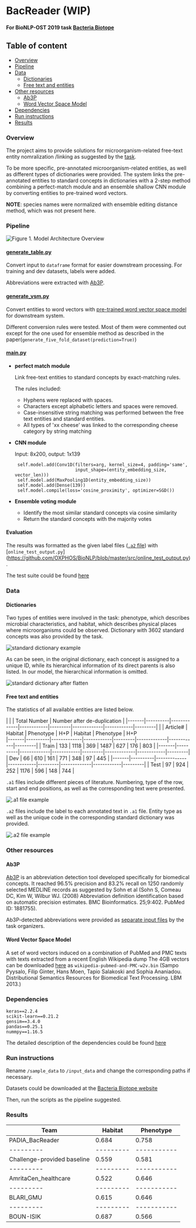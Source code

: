 # BacReader (WIP)
#### For BioNLP-OST 2019 task [Bacteria Biotope](https://sites.google.com/view/bb-2019/home)
## Table of content
- [Overview](#overview)
- [Pipeline](#pipeline)
- [Data](#data)
    - [Dictionaries](#dictionaries)
    - [Free text and entities](#free-text-and-entities)
- [Other resources](#other-resources)
    - [Ab3P](#ab3p)
    - [Word Vector Space Model](#word-vector-space-model)
- [Dependencies](#dependencies)
- [Run instructions](#run-instructions)
- [Results](#results)

### Overview
The project aims to provide solutions for microorganism-related free-text entity nomralization
 /linking as suggested by the [task](https://sites.google.com/view/bb-2019/task-description).
 
To be more specific, pre-annotated microorganism-related entities, as well as different types of dictionaries
were provided. The system links the pre-annotated entities to standard concepts in dictionaries
with a 2-step method combining a perfect-match module and an ensemble shallow CNN module by converting entities 
to pre-trained word vectors.

**NOTE**: species names were normalized with ensemble editing distance method, which was not present here. 

### Pipeline
![Figure 1. Model Architecture Overview](https://github.com/OXPHOS/BioNLP/blob/master/elements/flowchart.png)

#### [generate_table.py]()
Convert input to `dataframe` format for easier downstream processing. For training and dev datasets, labels were added.

Abbreviations were extracted with [Ab3P](#ab3p).

#### [generate_vsm.py](https://github.com/OXPHOS/BioNLP/blob/master/src/generate_vsm.py)
Convert entities to word vectors with [pre-trained word vector space model](#word-vector-space-model) for downstream system.

Different conversion rules were tested. Most of them were commented out except for the one 
used for ensemble method as described in the paper(`generate_five_fold_dataset(prediction=True)`)  

#### [main.py](https://github.com/OXPHOS/BioNLP/blob/master/src/main.py)

- **perfect match module**
  
  Link free-text entities to standard concepts by exact-matching rules.
  
  The rules included:
  - Hyphens were replaced with spaces.
  - Characters except alphabetic letters and spaces were removed.
  - Case-insensitive string matching was performed between the free text entities and standard entities.
  - All types of 'xx cheese' was linked to the corresponding cheese category by string matching
  
- **CNN module**
   
   Input: 8x200, output: 1x139
   ```        
    self.model.add(Conv1D(filters=arg, kernel_size=4, padding='same',
                          input_shape=(entity_embedding_size, vector_len)))
    self.model.add(MaxPooling1D(entity_embedding_size))
    self.model.add(Dense(139))
    self.model.compile(loss='cosine_proximity', optimizer=SGD())
   ```

- **Ensemble voting module**

  - Identify the most similar standard concepts via cosine similarity
  - Return the standard concepts with the majority votes

#### Evaluation
The results was formatted as the given label files ([`.a2` file](#free-text-and-entities)) with [`online_test_output.py`]
(https://github.com/OXPHOS/BioNLP/blob/master/src/online_test_output.py).

The test suite could be found [here](https://sites.google.com/view/bb-2019/evaluation-results#h.p_ru-Q1Kt6ssyr)

### Data
#### Dictionaries
Two types of entities were involved in the task: phenotype, which describes microbial characteristics, and habitat, which describes physical places where microorganisms could be observed. Dictionary with 3602 standard concepts was also provided by the task. 

 ![standard dictionary example](https://github.com/OXPHOS/BioNLP/blob/master/elements/obo.png)
 
 As can be seen, in the original dictionary, each concept is assigned to a unique ID, while its hierarchical information of its direct parents is also listed. In our model, the hierarchical information is omitted.

 ![standard dictionary after flatten](https://github.com/OXPHOS/BioNLP/blob/master/elements/obo2.png)

#### Free text and entities

The statistics of all available entities are listed below.

|       |          |               Total Number         |     Number after de-duplication    |
|-------|----------|-------------|------------|---------|-------------|------------|---------|
|       | Article# | Habitat     | Phenotype  | H+P     | Habitat     | Phenotype  | H+P    
|-------|----------|-------------|------------|---------|-------------|------------|---------|
| Train | 133      | 1118        | 369        | 1487    | 627         | 176        | 803     |
|-------|----------|-------------|------------|---------|-------------|------------|---------|
| Dev   | 66       | 610         | 161        | 771     | 348         | 97         | 445     |
|-------|----------|-------------|------------|---------|-------------|------------|---------|
| Test  | 97       | 924         | 252        | 1176    | 596         | 148        | 744     |

`.a1` files include different pieces of literature. Numbering, type of the row, start and end positions, as well as the 
 corresponding text were presented.
 
 ![`.a1` file example](https://github.com/OXPHOS/BioNLP/blob/master/elements/a1.png)
 
 `.a2` files include the label to each annotated text in `.a1` file. Entity type as well as the unique code in the corresponding
 standard dictionary was provided.
 
 ![`.a2` file example](https://github.com/OXPHOS/BioNLP/blob/master/elements/a2.png)
 

### Other resources
#### Ab3P

[Ab3P](https://github.com/ncbi-nlp/Ab3P) is an abbreviation detection tool developed specifically for biomedical concepts. 
It reached 96.5% precision and 83.2% recall on 1250 randomly selected MEDLINE records as suggested by Sohn et al (Sohn S, Comeau DC, Kim W, Wilbur WJ. (2008) Abbreviation definition identification based on automatic precision estimates. BMC Bioinformatics.  25;9:402. PubMed ID: 1881755).

Ab3P-detected abbreviations were provided as [separate input files](https://sites.google.com/view/bb-2019/supporting-resources) 
by the task organizers.

#### Word Vector Space Model
A set of word vectors induced on a combination of PubMed and PMC texts with texts extracted from a recent English Wikipedia dump
The 4GB vectors can be downloaded [here](http://bio.nlplab.org/) as `wikipedia-pubmed-and-PMC-w2v.bin`
(Sampo Pyysalo, Filip Ginter, Hans Moen, Tapio Salakoski and Sophia Ananiadou. Distributional Semantics Resources for Biomedical Text Processing.  LBM 2013.)

### Dependencies
```
keras==2.2.4
scikit-learn==0.21.2
gensim==3.4.0
pandas==0.25.1
nummpy==1.16.5
```
The detailed description of the dependencies could be found [here](https://github.com/OXPHOS/BioNLP/blob/master/environment.yml)

### Run instructions
Rename `/sample_data` to `/input_data` and change the corresponding paths if necessary.

Datasets could be downloaded at the [Bacteria Biotope website](https://sites.google.com/view/bb-2019/dataset)

Then, run the scripts as the pipeline suggested.


### Results
| Team | Habitat | Phenotype |
|---------|---------|-----------|
| PADIA_BacReader    | 0.684    | 0.758     |
|---------|---------|-----------|
| Challenge-provided baseline    | 0.559    | 0.581     |
|---------|---------|-----------|
| AmritaCen_healthcare    | 0.522    | 0.646     |
|---------|---------|-----------|
| BLARI_GMU    | 0.615   | 0.646     |
|---------|---------|-----------|
| BOUN-ISIK    | 0.687    | 0.566     |